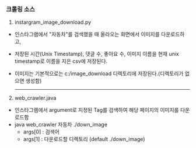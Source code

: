 ### 크롤링 소스

1. instargram_image_download.py
  - 인스타그램에서 "자동차"를 검색했을 때 올라오는 화면에서 이미지를 다운로드하고,
  - 저장된 시간(Unix Timestamp), 댓글 수, 좋아요 수, 이미지 이름을 
    현재 unix timestamp로 이름을 지은 csv에 저장된다.
  - 이미지는 기본적으로는 c:/image_download 디렉토리에 저장된다.(디렉토리가 없으면 생성함)
  
    -----------------
  
2. web_crawler.java
  - 인스타그램에서 argument로 지정된 Tag를 검색하여 해당 페이지의 이미지를 다운로드함
  - java web_crawler 자동차 ./down_image
    - args[0] : 검색어
    - args[1] : 다운로드할 디렉토리 (default ./down_image)
